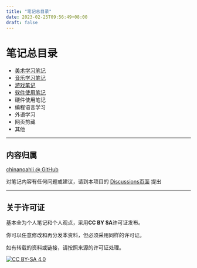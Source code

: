 ```yaml
---
title: "笔记总目录"
date: 2023-02-25T09:56:49+08:00
draft: false
---
```


# 笔记总目录

+ [美术学习笔记](./art)
+ [音乐学习笔记](./music)
+ [游戏笔记](./game)
+ [软件使用笔记](./softUsage)
+ 硬件使用笔记
+ 编程语言学习
+ 外语学习
+ 网页剪藏
+ 其他

---

## 内容归属

[chinanoahli @ GitHub](https://github.com/chinanoahli)

对笔记内容有任何问题或建议，请到本项目的 [Discussions页面](https://github.com/chinanoahli/personal_note/discussions) 提出

---

## 关于许可证

基本全为个人笔记和个人观点，采用**CC BY SA**许可证发布。

你可以任意修改和再分发本资料，但必须采用同样的许可证。

如有转载的资料或链接，请按照来源的许可证处理。

[![CC BY-SA 4.0][cc-by-sa-image]][cc-by-sa]

[cc-by-sa]: http://creativecommons.org/licenses/by-sa/4.0/
[cc-by-sa-image]: https://licensebuttons.net/l/by-sa/4.0/88x31.png
[cc-by-sa-shield]: https://img.shields.io/badge/License-CC%20BY--SA%204.0-lightgrey.svg
